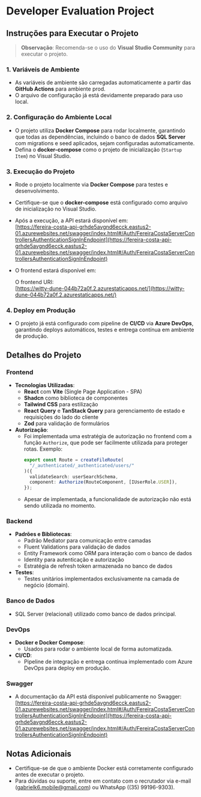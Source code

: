# Developer Evaluation Project

## Instruções para Executar o Projeto

> **Observação**: Recomenda-se o uso do **Visual Studio Community** para executar o projeto.

### 1. Variáveis de Ambiente

- As variáveis de ambiente são carregadas automaticamente a partir das **GitHub Actions** para ambiente prod.
- O arquivo de configuração já está devidamente preparado para uso local.

### 2. Configuração do Ambiente Local

- O projeto utiliza **Docker Compose** para rodar localmente, garantindo que todas as dependências, incluindo o banco de dados **SQL Server** com migrations e seed aplicados, sejam configuradas automaticamente.
- Defina o **docker-compose** como o projeto de inicialização (`Startup Item`) no Visual Studio.

### 3. Execução do Projeto

- Rode o projeto localmente via **Docker Compose** para testes e desenvolvimento.
- Certifique-se que o **docker-compose** está configurado como arquivo de inicialização no Visual Studio.
- Após a execução, a API estará disponível em:  
  [https://fereira-costa-api-grhde5avgnd6ecck.eastus2-01.azurewebsites.net/swagger/index.html#/Auth/FereiraCostaServerControllersAuthenticationSignInEndpoint](https://fereira-costa-api-grhde5avgnd6ecck.eastus2-01.azurewebsites.net/swagger/index.html#/Auth/FereiraCostaServerControllersAuthenticationSignInEndpoint)
- O frontend estará disponível em:

  O frontend URI:  
  [https://witty-dune-044b72a0f.2.azurestaticapps.net/](https://witty-dune-044b72a0f.2.azurestaticapps.net/)

### 4. Deploy em Produção

- O projeto já está configurado com pipeline de **CI/CD** via **Azure DevOps**, garantindo deploys automáticos, testes e entrega contínua em ambiente de produção.

## Detalhes do Projeto

### Frontend

- **Tecnologias Utilizadas**:
  - **React** com **Vite** (Single Page Application - SPA)
  - **Shadcn** como biblioteca de componentes
  - **Tailwind CSS** para estilização
  - **React Query** e **TanStack Query** para gerenciamento de estado e requisições do lado do cliente
  - **Zod** para validação de formulários
- **Autorização**:
  - Foi implementada uma estratégia de autorização no frontend com a função `Authorize`, que pode ser facilmente utilizada para proteger rotas. Exemplo:
    ```typescript
    export const Route = createFileRoute(
      "/_authenticated/_authenticated/users/"
    )({
      validateSearch: userSearchSchema,
      component: Authorize(RouteComponent, [IUserRole.USER]),
    });
    ```
  - Apesar de implementada, a funcionalidade de autorização não está sendo utilizada no momento.

### Backend

- **Padrões e Bibliotecas**:
  - Padrão Mediator para comunicação entre camadas
  - Fluent Validations para validação de dados
  - Entity Framework como ORM para interação com o banco de dados
  - Identity para autenticação e autorização
  - Estratégia de refresh token armazenada no banco de dados
- **Testes**:
  - Testes unitários implementados exclusivamente na camada de negócio (domain).

### Banco de Dados

- SQL Server (relacional) utilizado como banco de dados principal.

### DevOps

- **Docker e Docker Compose**:
  - Usados para rodar o ambiente local de forma automatizada.
- **CI/CD**:
  - Pipeline de integração e entrega contínua implementado com Azure DevOps para deploy em produção.

### Swagger

- A documentação da API está disponível publicamente no Swagger:  
  [https://fereira-costa-api-grhde5avgnd6ecck.eastus2-01.azurewebsites.net/swagger/index.html#/Auth/FereiraCostaServerControllersAuthenticationSignInEndpoint](https://fereira-costa-api-grhde5avgnd6ecck.eastus2-01.azurewebsites.net/swagger/index.html#/Auth/FereiraCostaServerControllersAuthenticationSignInEndpoint)

## Notas Adicionais

- Certifique-se de que o ambiente Docker está corretamente configurado antes de executar o projeto.
- Para dúvidas ou suporte, entre em contato com o recrutador via e-mail (gabrielk6.mobile@gmail.com) ou WhatsApp ((35) 99196-9303).
